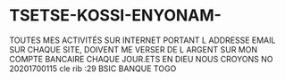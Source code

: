 # TSETSE-KOSSI-ENYONAM-
TOUTES MES ACTIVITÉS SUR INTERNET PORTANT L ADDRESSE EMAIL SUR CHAQUE SITE, DOIVENT ME VERSER DE L ARGENT SUR MON COMPTE BANCAIRE CHAQUE JOUR.ETS EN DIEU NOUS CROYONS NO 20201700115 cle rib :29 BSIC BANQUE TOGO 
